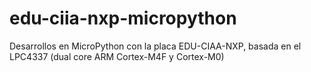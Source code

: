 # edu-ciia-nxp-micropython
Desarrollos en MicroPython con la placa EDU-CIAA-NXP, basada en el LPC4337 (dual core ARM Cortex-M4F y Cortex-M0)
